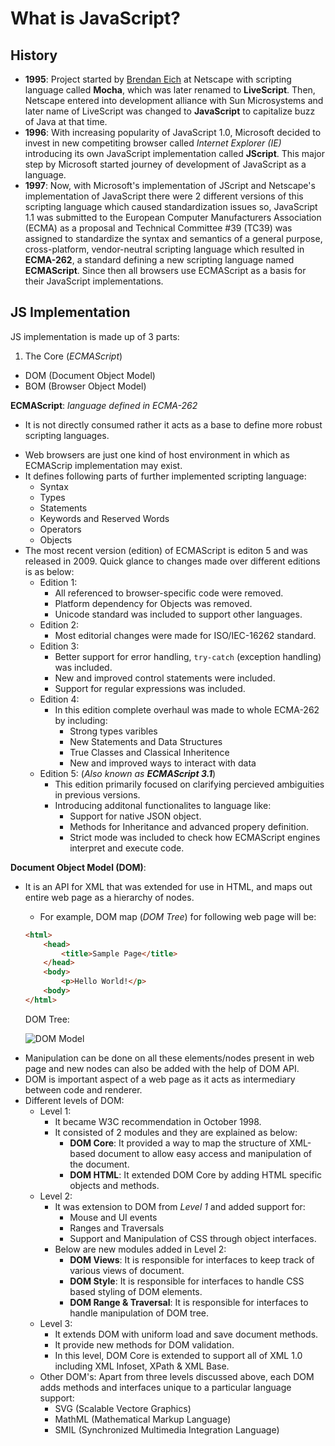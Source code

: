 What is JavaScript?
===

History
--
* **1995**: Project started by [Brendan Eich](https://en.wikipedia.org/wiki/Brendan_Eich "Know more at Wikipedia") at Netscape with scripting language called **Mocha**, which was later renamed to **LiveScript**. Then, Netscape entered into development alliance with Sun Microsystems and later name of LiveScript was changed to **JavaScript** to capitalize buzz of Java at that time.
* **1996**: With increasing popularity of JavaScript 1.0, Microsoft decided to invest in new competiting browser called *Internet Explorer (IE)* introducing its own JavaScript implementation called **JScript**. This major step by Microsoft started journey of development of JavaScript as a language.
* **1997**: Now, with Microsoft's implementation of JScript and Netscape's implementation of JavaScript there were 2 different versions of this scripting language which caused standardization issues so, JavaScript 1.1 was submitted to the European Computer Manufacturers Association (ECMA) as a proposal and Technical Committee #39 (TC39) was assigned to standardize the syntax and semantics of a general purpose, cross-platform, vendor-neutral scripting language which resulted in **ECMA-262**, a standard defining a new scripting language
named **ECMAScript**. Since then all browsers use ECMAScript as a basis for their JavaScript implementations.


JS Implementation
--
JS implementation is made up of 3 parts:

1. The Core (*ECMAScript*)
+ DOM (Document Object Model)
+ BOM (Browser Object Model)


**ECMAScript**: *language defined in ECMA-262*
* It is not directly consumed rather it acts as a base to define more robust scripting languages.
+ Web browsers are just one kind of host environment in which as ECMAScrip implementation may exist.
+ It defines following parts of further implemented scripting language:
    + Syntax
    + Types
    + Statements
    + Keywords and Reserved Words
    + Operators
    + Objects
+ The most recent version (edition) of ECMAScript is editon 5 and was released in 2009. Quick glance to changes made over different editions is as below:
    + Edition 1:
        + All referenced to browser-specific code were removed.
        + Platform dependency for Objects was removed.
        + Unicode standard was included to support other languages.
    + Edition 2:
        + Most editorial changes were made for ISO/IEC-16262 standard.
    + Edition 3:
        + Better support for error handling, `try-catch` (exception handling) was included.
        + New and improved control statements were included.
        + Support for regular expressions was included.
    + Edition 4:
        + In this edition complete overhaul was made to whole ECMA-262 by including:
            + Strong types varibles
            + New Statements and Data Structures
            + True Classes and Classical Inheritence
            + New and improved ways to interact with data
    + Edition 5: (*Also known as **ECMAScript 3.1***)
        + This edition primarily focused on clarifying percieved ambiguities in previous versions.
        + Introducing additonal functionalites to language like:
            + Support for native JSON object.
            + Methods for Inheritance and advanced propery definition.
            + Strict mode was included to check how ECMAScript engines interpret and execute code.


**Document Object Model (DOM)**:
* It is an API for XML that was extended for use in HTML, and maps out entire web page as a hierarchy of nodes.
    + For example, DOM map (*DOM Tree*) for following web page will be:
    ```html
    <html>
        <head>
            <title>Sample Page</title>
        </head>
        <body>
            <p>Hello World!</p>
        <body>
    </html>
    ```
    DOM Tree:

    ![DOM Model](https://s31.postimg.org/6xnt3a9e3/Screen_Shot_2016_07_03_at_5_54_47_PM.png)
+ Manipulation can be done on all these elements/nodes present in web page and new nodes can also be added with the help of DOM API.
+ DOM is important aspect of a web page as it acts as intermediary between code and renderer.
+ Different levels of DOM:
    + Level 1:
        + It became W3C recommendation in October 1998.
        + It consisted of 2 modules and they are explained as below:
            + **DOM Core**: It provided a way to map the structure of XML-based document to allow easy access and manipulation of the document.
            + **DOM HTML**: It extended DOM Core by adding HTML specific objects and methods.
    + Level 2:
        + It was extension to DOM from *Level 1* and added support for:
            + Mouse and UI events
            + Ranges and Traversals
            + Support and Manipulation of CSS through object interfaces.
        + Below are new modules added in Level 2:
            + **DOM Views**: It is responsible for interfaces to keep track of various views of document.
            + **DOM Style**: It is responsible for interfaces to handle CSS based styling of DOM elements.
            + **DOM Range & Traversal**: It is responsible for interfaces to handle manipulation of DOM tree.
    + Level 3:
        + It extends DOM with uniform load and save document methods.
        + It provide new methods for DOM validation.
        + In this level, DOM Core is extended to support all of XML 1.0 including XML Infoset, XPath & XML Base.
    + Other DOM's: Apart from three levels discussed above, each DOM adds methods and interfaces unique to a particular language support:
        + SVG (Scalable Vectore Graphics)
        + MathML (Mathematical Markup Language)
        + SMIL (Synchronized Multimedia Integration Language)